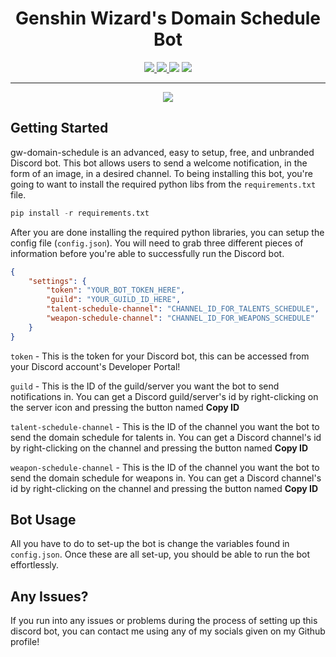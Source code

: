 <h1 align="center">Genshin Wizard's Domain Schedule Bot</h1>
<p align="center">
    <a href="https://github.com/hattvr/gw-domain-schedule/releases/latest">
        <img src="https://img.shields.io/github/v/release/hattvr/gw-domain-schedule?label=Latest%20Version">
    </a>
    <a href="https://github.com/hattvr/gw-domain-schedule/commit/master">
        <img src="https://img.shields.io/github/last-commit/hattvr/gw-domain-schedule?label=Last%20Update">
    </a>
    <img src="https://img.shields.io/github/languages/code-size/hattvr/gw-domain-schedule?label=Size">
    <a href="https://github.com/hattvr/gw-domain-schedule/issues">
        <img src="https://img.shields.io/github/issues/hattvr/gw-domain-schedule?label=Issues">
    </a>
</p>

---
<div align="center">
    <img src="https://i.imgur.com/G67f6xS.png">
</div>

## **Getting Started**  
gw-domain-schedule is an advanced, easy to setup, free, and unbranded Discord bot. This bot allows users to send a welcome notification, in the form of an image, in a desired channel. To being installing this bot, you're going to want to install the required python libs from the `requirements.txt` file.
```py
pip install -r requirements.txt
```

After you are done installing the required python libraries, you can setup the config file (`config.json`). You will need to grab three different pieces of information before you're able to successfully run the Discord bot.
```json
{
    "settings": {
        "token": "YOUR_BOT_TOKEN_HERE",
        "guild": "YOUR_GUILD_ID_HERE",
        "talent-schedule-channel": "CHANNEL_ID_FOR_TALENTS_SCHEDULE",
        "weapon-schedule-channel": "CHANNEL_ID_FOR_WEAPONS_SCHEDULE"
    }
}
```
`token` - This is the token for your Discord bot, this can be accessed from your Discord account's Developer Portal!

`guild` - This is the ID of the guild/server you want the bot to send notifications in. You can get a Discord guild/server's id by right-clicking on the server icon and pressing the button named **Copy ID**

`talent-schedule-channel` - This is the ID of the channel you want the bot to send the domain schedule for talents in. You can get a Discord channel's id by right-clicking on the channel and pressing the button named **Copy ID**

`weapon-schedule-channel` - This is the ID of the channel you want the bot to send the domain schedule for weapons in. You can get a Discord channel's id by right-clicking on the channel and pressing the button named **Copy ID**

## **Bot Usage**
All you have to do to set-up the bot is change the variables found in `config.json`. Once these are all set-up, you should be able to run the bot effortlessly.

## **Any Issues?**  
If you run into any issues or problems during the process of setting up this discord bot, you can contact me using any of my socials given on my Github profile!
